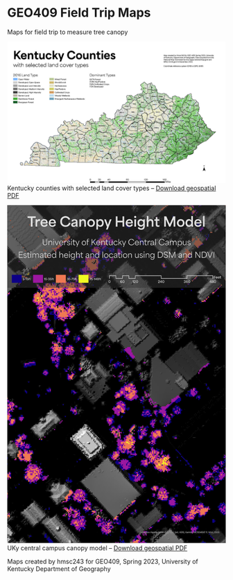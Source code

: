 # GEO409 Field Trip Maps
Maps for field trip to measure tree canopy

![Kentucky Counties](Ky_Landcover.jpg)   
Kentucky counties with selected land cover types – [Download geospatial PDF](Ky_Landcover.pdf)

![UKy Campus canopy model](TreeCanopy.jpg)   
UKy central campus canopy model – [Download geospatial PDF](TreeCanopy.pdf)

Maps created by hmsc243 for GEO409, Spring 2023, University of Kentucky Department of Geography

